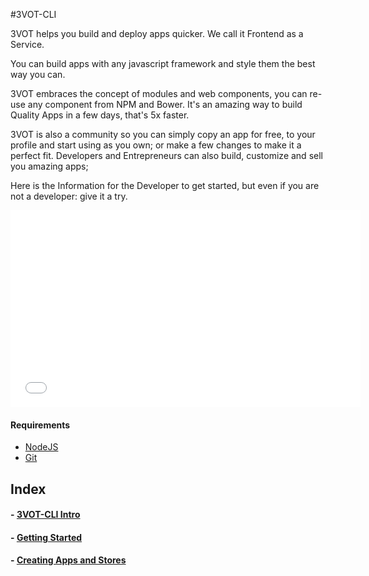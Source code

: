 #3VOT-CLI

3VOT helps you build and deploy apps quicker. We call it Frontend as a Service.

You can build apps with any javascript framework and style them the best way you can. 

3VOT embraces the concept of modules and web components, you can re-use any component from NPM and Bower. It's an amazing way to build Quality Apps in a few days, that's 5x faster.

3VOT is also a community so you can simply copy an app for free, to your profile and start using as you own; or make a few changes to make it a perfect fit. Developers and Entrepreneurs can also build, customize and sell you amazing apps;

Here is the Information for the Developer to get started, but even if you are not a developer: give it a try.


<iframe width="560" height="315" src="//www.youtube.com/embed/Tcf_FBbIRpM?rel=0" frameborder="0" allowfullscreen></iframe>

#### Requirements

- [NodeJS](http://nodejs.org/)
- [Git](https://github.com/)


## Index

#### - [3VOT-CLI Intro](https://github.com/3vot/3vot-cli/)
#### - [Getting Started](https://github.com/3vot/3vot-cli/blob/master/gettingStarted.md)
#### - [Creating Apps and Stores](https://github.com/3vot/3vot-cli/blob/master/creatingAppsAndStores.md)